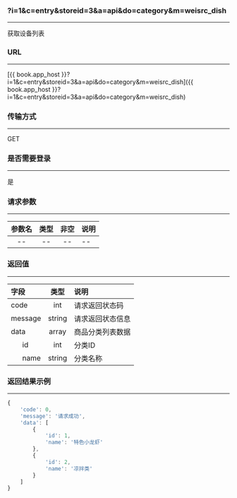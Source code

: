 ### ?i=1&c=entry&storeid=3&a=api&do=category&m=weisrc_dish

---

获取设备列表

### URL

---

[{{ book.app_host }}?i=1&c=entry&storeid=3&a=api&do=category&m=weisrc_dish]({{ book.app_host }}?i=1&c=entry&storeid=3&a=api&do=category&m=weisrc_dish)


### 传输方式

---

GET

### 是否需要登录

---

是


### 请求参数

---

| 参数名 | 类型 | 非空 | 说明 |
| :---: | :---: | :---: | :--- |
| -- | -- | -- | -- |


### 返回值

---

| 字段 | 类型 | 说明 |
| :--- | :---: | :--- |
| code | int | 请求返回状态码 |
| message | string | 请求返回状态信息 |
| data | array | 商品分类列表数据 |
| &nbsp;&nbsp;&nbsp;&nbsp;&nbsp;&nbsp;id | int | 分类ID     |
| &nbsp;&nbsp;&nbsp;&nbsp;&nbsp;&nbsp;name | string | 分类名称 |

### 返回结果示例

---

``` js
{
    'code': 0,
    'message': '请求成功',
    'data': [
        {
            'id': 1,
            'name': '特色小龙虾'
        },
        {
            'id': 2,
            'name': '凉拌类'
        }
    ]
}
```